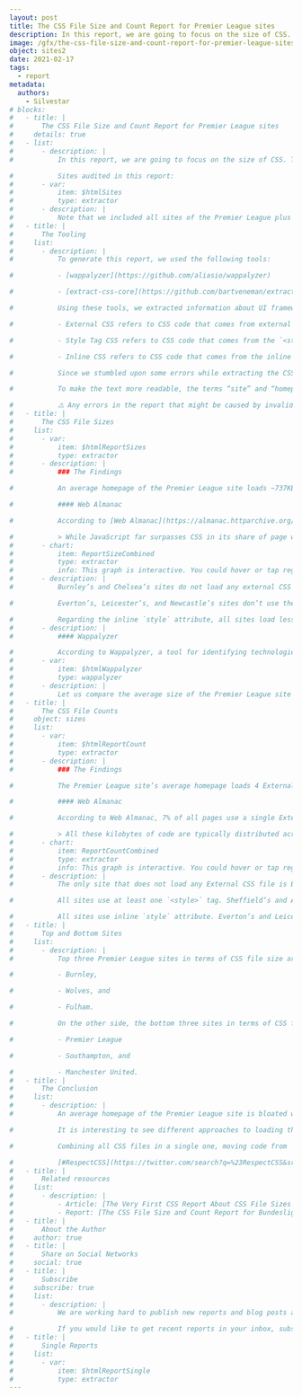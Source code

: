```yaml
---
layout: post
title: The CSS File Size and Count Report for Premier League sites
description: In this report, we are going to focus on the size of CSS. The aim of the report is to understand how much CSS code is needed to build a site.
image: /gfx/the-css-file-size-and-count-report-for-premier-league-sites.jpg
object: sites2
date: 2021-02-17
tags:
  - report
metadata:
  authors:
    - Silvestar
# blocks:
#   - title: |
#       The CSS File Size and Count Report for Premier League sites
#     details: true
#   - list:
#       - description: |
#           In this report, we are going to focus on the size of CSS. The aim of the report is to understand how much CSS code is needed to build a site.

#           Sites audited in this report:
#       - var:
#           item: $htmlSites
#           type: extractor
#       - description: |
#           Note that we included all sites of the Premier League plus the Premier League official site.
#   - title: |
#       The Tooling
#     list:
#       - description: |
#           To generate this report, we used the following tools:

#           - [wappalyzer](https://github.com/aliasio/wappalyzer)

#           - [extract-css-core](https://github.com/bartveneman/extract-css-core)

#           Using these tools, we extracted information about UI frameworks and the size of External CSS, Style tag CSS, and Inline CSS, where:

#           - External CSS refers to CSS code that comes from external CSS files,

#           - Style Tag CSS refers to CSS code that comes from the `<style>` tags, and

#           - Inline CSS refers to CSS code that comes from the inline `style` attributes.

#           Since we stumbled upon some errors while extracting the CSS code from these sites, like repetitive CSS files or `<style>` tags, we removed it from the report. The data collected might slightly differ from the actual data, but it is still close enough to get the “big picture” about CSS sizes.

#           To make the text more readable, the terms “site” and “homepage” refer to the same thing: the site’s homepage.

#           ⚠️ Any errors in the report that might be caused by invalid software are not deliberate and should be considered as such.
#   - title: |
#       The CSS File Sizes
#     list:
#       - var:
#           item: $htmlReportSizes
#           type: extractor
#       - description: |
#           ### The Findings

#           An average homepage of the Premier League site loads ~737KB of CSS code. Around ~83.61% of the CSS code comes from external CSS files, around ~16,04% comes from the `<style>` tags, and only ~0.34% comes from the inline `style` attributes. It is not surprising that most of the CSS code comes from the external CSS files since that is the most recommended way to do it. With the recent Google updates about Web Vitals, like Cumulative Layout Shifts and Largest Contentful Paint, and the awareness of the importance of the “above the fold” code, it is also not surprising to see the percentage of the Style Tag CSS. The least popular, as it should be, is the Inline CSS code.

#           #### Web Almanac

#           According to [Web Almanac](https://almanac.httparchive.org/en/2020/css#usage), around 10% of all processed sites load more than 240KB of CSS code. According to this report, all Premier League sites but two, Burnley’s and Wolverhampton’s, load more than 240KB of CSS code overall.

#           > While JavaScript far surpasses CSS in its share of page weight, CSS has certainly grown in size over the years, with the median desktop page loading 62 KB of CSS code, and one in ten pages loading more than 240 KB of CSS code.
#       - chart:
#           item: ReportSizeCombined
#           type: extractor
#           info: This graph is interactive. You could hover or tap regions to see extra information and enable or disable specific metrics by clicking on a label below the graph.
#       - description: |
#           Burnley’s and Chelsea’s sites do not load any external CSS file. The Premier League’s site loads more than 2MB of External CSS. Four other sites load more than 1MB of External CSS.

#           Everton’s, Leicester’s, and Newcastle’s sites don’t use the `<style>` tag. Chelsea’s site loads more than 900KB, and three other sites load more than 200KB.

#           Regarding the inline `style` attribute, all sites load less than 8KB of CSS code. Six sites load less than 1KB, and the lowest CSS code that comes from the inline `style` attribute is loaded on Everton’s site. Three sites load more than 6KB, where Aston Villa’s site loads the most, more than 7KB.
#       - description: |
#           #### Wappalyzer

#           According to Wappalyzer, a tool for identifying technologies on websites, only three sites use UI frameworks: Leeds’s and West Ham’s sites use Bootstrap and WBA’s site uses the ZURB Foundation framework.
#       - var:
#           item: $htmlWappalyzer
#           type: wappalyzer
#       - description: |
#           Let us compare the average size of the Premier League site to UI frameworks sizes. The full version of Materialize CSS is around ~142KB, Bootstrap is around ~160KB, Foundation is around 168KB, and Tachyons is around ~205KB. Premier League sites load CSS code that is more than five times bigger than the entire Materialize CSS, more than 4.5 times bigger than Bootstrap, almost 4.5 times bigger than Foundation, and more than 3.5 times bigger than Tachyons.
#   - title: |
#       The CSS File Counts
#     object: sizes
#     list:
#       - var:
#           item: $htmlReportCount
#           type: extractor
#       - description: |
#           ### The Findings

#           The Premier League site’s average homepage loads 4 External CSS files, 19 `<style>` tags, and 23 `style` attributes.

#           #### Web Almanac

#           According to Web Almanac, 7% of all pages use a single External CSS file, while the average is 6.

#           > All these kilobytes of code are typically distributed across multiple files and `<style>` elements; only about 7% of pages concentrate all their CSS code in one remote stylesheet, as we are often taught to do. In fact, the median page contains 3 `<style>` elements and 6 remote stylesheets, with 10% of them carrying over 14 `<style>` elements and over 20 remote CSS files! While this is suboptimal on desktop, it really kills performance on mobile, where round-trip latency is more important than raw download speed.
#       - chart:
#           item: ReportCountCombined
#           type: extractor
#           info: This graph is interactive. You could hover or tap regions to see extra information and enable or disable specific metrics by clicking on a label below the graph.
#       - description: |
#           The only site that does not load any External CSS file is Burnley’s site. Six sites load only a single External CSS file, including Brighton’s, Chelsea’s, Everton’s, Manchester’s, Newcastle’s, and Tottenham’s site. On the other hand, West Ham’s site loads 28 External CSS files, while two other sites load more than 10 External CSS files, Aston Villa’s and Liverpool’s sites.

#           All sites use at least one `<style>` tag. Sheffield’s and Aston Villa’s sites use more than 90 `<style>` tags, while Arsenal’s, Leicester’s, and Newcastle’s sites load only one `<style>` tag.

#           All sites use inline `style` attribute. Everton’s and Leicester’s sites use only a couple of `style` attributes, while Aston Villa’s, Fulham’s, and Sheffield’s sites use more than 50 `style` attributes.
#   - title: |
#       Top and Bottom Sites
#     list:
#       - description: |
#           Top three Premier League sites in terms of CSS file size are:

#           - Burnley,

#           - Wolves, and

#           - Fulham.

#           On the other side, the bottom three sites in terms of CSS file size are:

#           - Premier League

#           - Southampton, and

#           - Manchester United.
#   - title: |
#       The Conclusion
#     list:
#       - description: |
#           An average homepage of the Premier League site is bloated with CSS. If we think of the best practices in the web industry, we cannot see many sites use the best practices. Only a few sites might be rated as optimal or performant in terms of CSS code. The architecture and the structure of these sites might not be straightforward, but that does not mean that CSS should be ignored, or worse, disrespected.

#           It is interesting to see different approaches to loading the CSS, where some sites use only Style Tag CSS or External CSS, while others use many `<style>` tags and external CSS files. Although the loading technique might depend on the technology used to build these sites, CSS should not be abused or neglected.

#           Combining all CSS files in a single one, moving code from `<style>` tags and `style` attributes might seem daunting tasks, but it could be done. All it is takes is some respect and love for CSS.

#           [#RespectCSS](https://twitter.com/search?q=%23RespectCSS&src=typed_query)
#   - title: |
#       Related resources
#     list:
#       - description: |
#           - Article: [The Very First CSS Report About CSS File Sizes and File Count](/blog/the-very-first-css-report-about-css-file-sizes-and-file-count/)
#           - Report: [The CSS File Size and Count Report for Bundesliga sites](/reports/bundesliga-2021-03/)
#   - title: |
#       About the Author
#     author: true
#   - title: |
#       Share on Social Networks
#     social: true
#   - title: |
#       Subscribe
#     subscribe: true
#     list:
#       - description: |
#           We are working hard to publish new reports and blog posts as soon as possible.

#           If you would like to get recent reports in your inbox, subscribe here!
#   - title: |
#       Single Reports
#     list:
#       - var:
#           item: $htmlReportSingle
#           type: extractor
---
```

